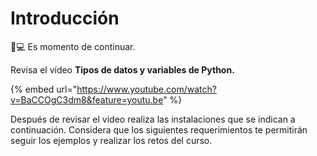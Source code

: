 # Introducción

👨💻 Es momento de continuar. 

Revisa el vídeo **Tipos de datos y variables de Python.**

{% embed url="https://www.youtube.com/watch?v=BaCCOgC3dm8&feature=youtu.be" %}

Después de revisar el vídeo realiza las instalaciones que se indican a continuación. Considera que los siguientes requerimientos te permitirán seguir los ejemplos y realizar los retos del curso.

